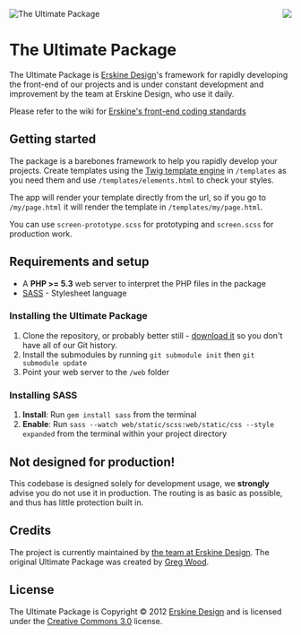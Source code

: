 <a style="float:right;" href="http://gridpak.com/"><img src="https://github.com/erskinedesign/ed.ultimate_package/raw/master/web/static/images/branding/badge-gridpak.png"/></a>

![The Ultimate Package](https://github.com/erskinedesign/ed.ultimate_package/raw/master/web/static/images/branding/branding.png "The Ultimate Package")
# The Ultimate Package
The Ultimate Package is [Erskine Design][]'s framework for rapidly developing 
the front-end of our projects and is under constant development and improvement 
by the team at Erskine Design, who use it daily.

Please refer to the wiki for [Erskine's front-end coding standards][wiki]

## Getting started
The package is a barebones framework to help you rapidly develop your projects. 
Create templates using the [Twig template engine][] in `/templates` as you need
them and use `/templates/elements.html` to check your styles.

The app will render your template directly from the url, so if you go to
`/my/page.html` it will render the template in `/templates/my/page.html`.

You can use `screen-prototype.scss` for prototyping and `screen.scss` for production work.

## Requirements and setup
* A __PHP >= 5.3__ web server to interpret the PHP files in the package
* [SASS][] - Stylesheet language

### Installing the Ultimate Package
1. Clone the repository, or probably better still - [download it][download] so you
don't have all of our Git history.
2. Install the submodules by running `git submodule init` then `git submodule update`
3. Point your web server to the `/web` folder

### Installing SASS
1. **Install**: Run `gem install sass` from the terminal
2. **Enable**: Run `sass --watch web/static/scss:web/static/css --style expanded`
from the terminal within your project directory

## Not designed for production!
This codebase is designed solely for development usage, we __strongly__
advise you do not use it in production. The routing is as basic as
possible, and thus has little protection built in.

## Credits
The project is currently maintained by [the team at Erskine Design][]. The original Ultimate Package was created by [Greg Wood][].

## License
The Ultimate Package is Copyright &copy; 2012 [Erskine Design][] and is licensed under the [Creative Commons 3.0][] license.

[Erskine Design]: http://erskinedesign.com/
[Twig template engine]: http://twig.sensiolabs.org/
[SASS]: http://sass-lang.com/

[the team at Erskine Design]: https://twitter.com/erskinedesign/team/members
[Greg Wood]: http://gregorywood.co.uk/

[Creative Commons 3.0]: http://creativecommons.org/licenses/by-nc-sa/3.0/

[wiki]: https://github.com/erskinedesign/ed.ultimate_package/wiki
[download]: https://github.com/erskinedesign/ed.ultimate_package/zipball/master